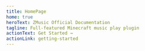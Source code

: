 ```yaml
---
title: HomePage
home: true
heroText: ZMusic Official Documentation
tagline: Full-featured Minecraft music play plugin
actionText: Get Started →
actionLink: getting-started
---
```


